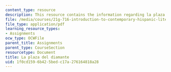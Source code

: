 ```yaml
---
content_type: resource
description: This resource contains the information regarding la plaza del diamante.
file: /media/courses/21g-716-introduction-to-contemporary-hispanic-literature-spring-2005/1f0cd1596b425bedc17a276164818a28_MIT21G_716S05_rodo_quest.pdf
file_type: application/pdf
learning_resource_types:
- Assignments
ocw_type: OCWFile
parent_title: Assignments
parent_type: CourseSection
resourcetype: Document
title: La plaza del diamante
uid: 1f0cd159-6b42-5bed-c17a-276164818a28
---
```

